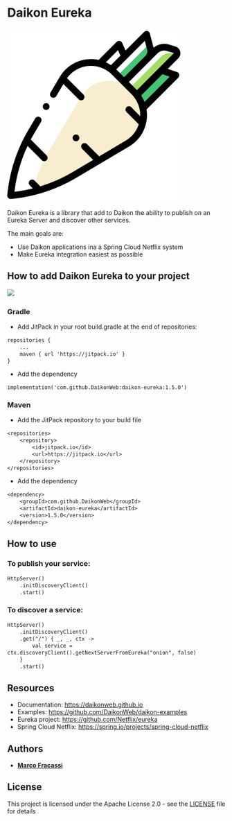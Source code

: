 # Daikon Eureka

![Daikon](./logo.svg)

Daikon Eureka is a library that add to Daikon the ability to publish on an Eureka Server and discover other services.

The main goals are:
* Use Daikon applications ina a Spring Cloud Netflix system
* Make Eureka integration easiest as possible

## How to add Daikon Eureka to your project
[![](https://jitpack.io/v/DaikonWeb/daikon-eureka.svg)](https://jitpack.io/#DaikonWeb/daikon-eureka)

### Gradle
- Add JitPack in your root build.gradle at the end of repositories:
```
repositories {
    ...
    maven { url 'https://jitpack.io' }
}
```
- Add the dependency
```
implementation('com.github.DaikonWeb:daikon-eureka:1.5.0')
```

### Maven
- Add the JitPack repository to your build file 
```
<repositories>
    <repository>
        <id>jitpack.io</id>
        <url>https://jitpack.io</url>
    </repository>
</repositories>
```
- Add the dependency
```
<dependency>
    <groupId>com.github.DaikonWeb</groupId>
    <artifactId>daikon-eureka</artifactId>
    <version>1.5.0</version>
</dependency>
```

## How to use

### To publish your service:
```
HttpServer()
    .initDiscoveryClient()
    .start()
```

### To discover a service:
```
HttpServer()
    .initDiscoveryClient()
    .get("/") { _, _, ctx ->
        val service = ctx.discoveryClient().getNextServerFromEureka("onion", false)       
    }
    .start()
```

## Resources
* Documentation: https://daikonweb.github.io
* Examples: https://github.com/DaikonWeb/daikon-examples
* Eureka project: https://github.com/Netflix/eureka
* Spring Cloud Netflix: https://spring.io/projects/spring-cloud-netflix

## Authors

* **[Marco Fracassi](https://github.com/fracassi-marco)**

## License

This project is licensed under the Apache License 2.0 - see the [LICENSE](LICENSE) file for details

